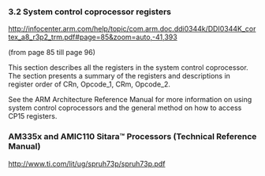 ### 3.2 System control coprocessor registers
http://infocenter.arm.com/help/topic/com.arm.doc.ddi0344k/DDI0344K_cortex_a8_r3p2_trm.pdf#page=85&zoom=auto,-41,393

(from page 85 till page 96)

This section describes all the registers in the system control coprocessor. The section presents a summary of the registers and descriptions in register order of CRn, Opcode_1, CRm, Opcode_2.

See the ARM Architecture Reference Manual for more information on using system control coprocessors and the general method on how to access CP15 registers.

### AM335x and AMIC110 Sitara™ Processors (Technical Reference Manual)
http://www.ti.com/lit/ug/spruh73p/spruh73p.pdf
